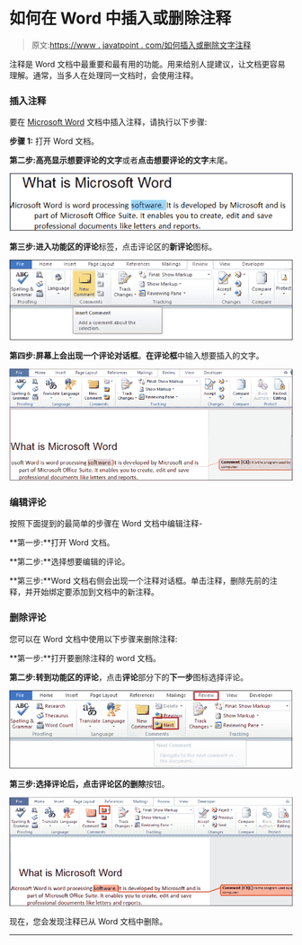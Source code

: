 # 如何在 Word 中插入或删除注释

> 原文:[https://www . javatpoint . com/如何插入或删除文字注释](https://www.javatpoint.com/how-to-insert-or-remove-the-comment-in-word)

注释是 Word 文档中最重要和最有用的功能。用来给别人提建议，让文档更容易理解。通常，当多人在处理同一文档时，会使用注释。

### 插入注释

要在 [Microsoft Word](https://www.javatpoint.com/ms-word-tutorial) 文档中插入注释，请执行以下步骤:

**步骤 1:** 打开 Word 文档。

**第二步:高亮显示想要评论的文字**或者**点击想要评论的文字**末尾。

![How to Insert or remove the comment in Word](img/3bab3fe703a1f113f74b6481838239ce.png)

**第三步:**进入功能区的**评论**标签，点击评论区的**新评论**图标。

![How to Insert or remove the comment in Word](img/320094af8753933944ca41b75ca5ac06.png)

**第四步:**屏幕上会出现一个**评论对话框**。**在评论框**中输入想要插入的文字。

![How to Insert or remove the comment in Word](img/cf752ab072878c28552a690e2b479129.png)

### 编辑评论

按照下面提到的最简单的步骤在 Word 文档中编辑注释-

**第一步:**打开 Word 文档。

**第二步:**选择想要编辑的评论。

**第三步:**Word 文档右侧会出现一个注释对话框。单击注释，删除先前的注释，并开始绑定要添加到文档中的新注释。

### 删除评论

您可以在 Word 文档中使用以下步骤来删除注释:

**第一步:**打开要删除注释的 word 文档。

**第二步:**转到功能区的**评论**，点击**评论**部分下的**下一步**图标选择评论。

![How to Insert or remove the comment in Word](img/4b84561c0ca9158fa39c90ffb960f089.png)

**第三步:**选择评论后，点击评论区的**删除**按钮。

![How to Insert or remove the comment in Word](img/f088e4371ef61ab2e9132bb8754c8d4a.png)

现在，您会发现注释已从 Word 文档中删除。

* * *
